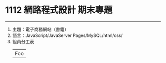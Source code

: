 # 1112 網路程式設計 期末專題
***
1. 主題：電子商務網站（書籍）
2. 語言：JavaScript/JavaServer Pages/MySQL/html/css/
3. 組員分工表
    <table>
      <tr>
        <td>Foo</td>
      </tr>
    </table>
